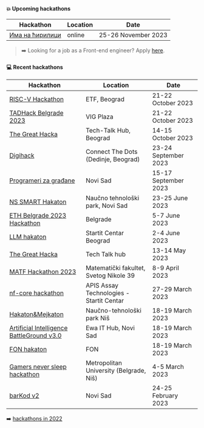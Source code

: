 #### :boom: Upcoming hackathons

| Hackathon | Location | Date |
| --------- | -------- | ---- |
| [Има на ћирилици](https://иманаћирилици.срб/) | online | 25-26 November 2023 |

> :arrow_right: Looking for a job as a Front-end engineer? Apply [here](https://app.recrooit.com/jobs/61fc33a8-beb1-40d1-aa53-1524bacf2d09/frontend-engineer-m-f-d-80-100-?r=ef301682).

#### :computer: Recent hackathons

| Hackathon | Location | Date |
| --------- | -------- | ---- |
| [RISC-V Hackathon](https://www.veriests.com/landing_pages/veriest-risc-v-hackathon-2023/) | ETF, Beograd | 21-22 October 2023 |
| [TADHack Belgrade 2023](https://tadhack.com/2023/global/tadhack-belgrade/) | VIG Plaza | 21-22 October 2023 |
| [The Great Hacka](https://docs.google.com/forms/d/e/1FAIpQLSe7k5fyrL1HeYFGhtUIx-OjYICurs72t6vPOL-VtqUZGVydGA/viewform) | Tech-Talk Hub, Beograd | 14-15 October 2023 |
| [Digihack](https://www.fondigital.org/hackathon/) | Connect The Dots (Dedinje, Beograd) | 23-24 September 2023 |
| [Programeri za građane](https://www.programerizagradjane.vegait.rs/) | Novi Sad | 15-17 September 2023 |
| [NS SMART Hakaton](https://ntpns.rs/2023/05/24/ns-smart-hakaton-23-25-jun-2023/) | Naučno tehnološki park, Novi Sad | 23-25 June 2023 |
| [ETH Belgrade 2023 Hackathon](https://ethbelgrade.rs/#hackathon) | Belgrade | 5-7 June 2023 |
| [LLM hakaton](https://startit.rs/prijavite-se-na-prvi-llm-hakaton-u-srbiji-prijave-do-25-maja/) | Startit Centar Beograd | 2-4 June 2023 |
| [The Great Hacka](https://docs.google.com/forms/d/e/1FAIpQLSe7k5fyrL1HeYFGhtUIx-OjYICurs72t6vPOL-VtqUZGVydGA/viewform) | Tech Talk hub | 13-14 May 2023 |
| [MATF Hackathon 2023](https://sumamatf.rs/hakaton_2023) | Matematički fakultet, Svetog Nikole 39 | 8-9 April 2023 |
| [nf-core hackathon](https://nf-co.re/events/2023/hackathon-march-2023) | APIS Assay Technologies - Startit Centar	| 27-29 March 2023 |
| [Hakaton&Mejkaton](https://docs.google.com/forms/d/e/1FAIpQLSfrQXFmFrBqUOy1TwVMiLzIVDN8XLfCnBgpsaNx7kqVkD8BqA/viewform) | Naučno-tehnološki park Niš | 18-19 March 2023 |
| [Artificial Intelligence BattleGround v3.0](https://aibg.bestns.org.rs/) |  Ewa IT Hub, Novi Sad | 18-19 March 2023 |
| [FON hakaton](https://www.hakaton.fonis.rs/2023/) | FON | 18-19 March 2023 |
| [Gamers never sleep hackathon](https://www.metropolitan.ac.rs/dogadjaji/gamers-never-sleep-hackathon-powered-by-guarana-mad-head-games-na-univerzitetu-metropolitan/) | Metropolitan University (Belgrade, Niš) | 4-5 March 2023 |
| [barKod v2](https://bar-kod.rs/) | Novi Sad | 24-25 February 2023 |

:arrow_right: [hackathons in 2022](2022.md)
